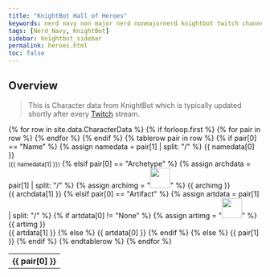 ```yaml
---
title: "KnightBot Hall of Heroes"
keywords: nerd navy non major nerd nonmajornerd knightbot twitch channel bot chat
tags: [Nerd_Navy, KnightBot]
sidebar: knightbot_sidebar
permalink: heroes.html
toc: false
---  
```


## Overview
> This is Character data from KnightBot which is typically updated shortly after every [Twitch](https://www.twitch.tv/nonmajornerd) stream.

<table>
  {% for row in site.data.CharacterData %}
    {% if forloop.first %}
    <tr>
      {% for pair in row %}
        <th>{{ pair[0] }}</th>
      {% endfor %}
    </tr>
    {% endif %}
    {% tablerow pair in row %}
		{% if pair[0] == "Name" %}
			{% assign namedata = pair[1] | split: "/" %}
			{{ namedata[0] }}<br>
			<small>({{ namedata[1] }})</small>
		{% elsif pair[0] == "Archetype" %}
			{% assign archdata = pair[1] | split: "/" %}
			{% assign archimg = "<img src='" | append: "https://raw.githubusercontent.com/NonMajorNerd/nonmajornerd.github.io/refs/heads/main/_assets/GFX/KB/" | append: {{archdata[0]}} | append: ".png' width="40px" height="40px">" %}
			{{ archimg }}<br>
			{{ archdata[1] }}
		{% elsif pair[0] == "Artifact" %}
			{% assign artdata = pair[1] | split: "/" %}
			{% if artdata[0] != "None" %}
				{% assign artimg = "<img src='" | append: "https://raw.githubusercontent.com/NonMajorNerd/nonmajornerd.github.io/refs/heads/main/_assets/GFX/KB/Artifacts/" | append: {{artdata[0]}} | append: ".png' width="40px" height="40px">" %}
				{{ artimg }}<br>
				{{ artdata[1] }}
			{% else %}
				{{ artdata[0] }}
			{% endif %}
		{% else %}
			{{ pair[1] }}
		{% endif %}
    {% endtablerow %}
  {% endfor %}
</table>
